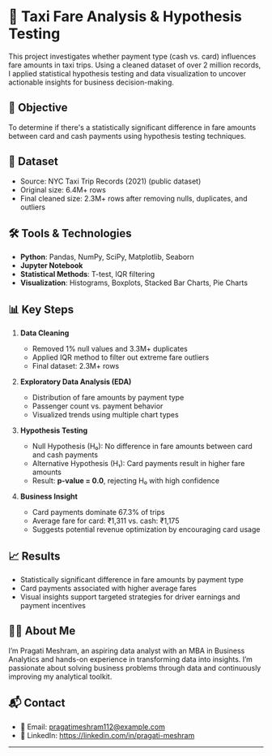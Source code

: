 # 🧪 Taxi Fare Analysis & Hypothesis Testing

This project investigates whether payment type (cash vs. card) influences fare amounts in taxi trips. Using a cleaned dataset of over 2 million records, I applied statistical hypothesis testing and data visualization to uncover actionable insights for business decision-making.

## 📌 Objective

To determine if there's a statistically significant difference in fare amounts between card and cash payments using hypothesis testing techniques.

## 📂 Dataset

- Source: NYC Taxi Trip Records (2021) (public dataset)
- Original size: 6.4M+ rows
- Final cleaned size: 2.3M+ rows after removing nulls, duplicates, and outliers

## 🛠️ Tools & Technologies

- **Python**: Pandas, NumPy, SciPy, Matplotlib, Seaborn  
- **Jupyter Notebook**  
- **Statistical Methods**: T-test, IQR filtering  
- **Visualization**: Histograms, Boxplots, Stacked Bar Charts, Pie Charts  

## 📊 Key Steps

1. **Data Cleaning**  
   - Removed 1% null values and 3.3M+ duplicates  
   - Applied IQR method to filter out extreme fare outliers  
   - Final dataset: 2.3M+ rows

2. **Exploratory Data Analysis (EDA)**  
   - Distribution of fare amounts by payment type  
   - Passenger count vs. payment behavior  
   - Visualized trends using multiple chart types

3. **Hypothesis Testing**  
   - Null Hypothesis (H₀): No difference in fare amounts between card and cash payments  
   - Alternative Hypothesis (H₁): Card payments result in higher fare amounts  
   - Result: **p-value = 0.0**, rejecting H₀ with high confidence

4. **Business Insight**  
   - Card payments dominate 67.3% of trips  
   - Average fare for card: ₹1,311 vs. cash: ₹1,175  
   - Suggests potential revenue optimization by encouraging card usage

## 📈 Results

- Statistically significant difference in fare amounts by payment type  
- Card payments associated with higher average fares  
- Visual insights support targeted strategies for driver earnings and payment incentives

## 🧑‍💼 About Me

I’m Pragati Meshram, an aspiring data analyst with an MBA in Business Analytics and hands-on experience in transforming data into insights. I’m passionate about solving business problems through data and continuously improving my analytical toolkit.

## 📬 Contact

- 📧 Email: pragatimeshram112@example.com
- 💼 LinkedIn: https://linkedin.com/in/pragati-meshram

---



